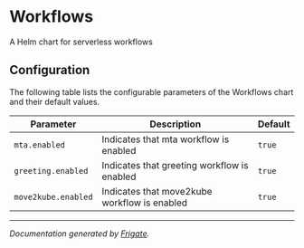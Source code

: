 
Workflows
===========

A Helm chart for serverless workflows


## Configuration

The following table lists the configurable parameters of the Workflows chart and their default values.

| Parameter                | Description             | Default        |
| ------------------------ | ----------------------- | -------------- |
| `mta.enabled` | Indicates that mta workflow is enabled | `true` |
| `greeting.enabled` | Indicates that greeting workflow is enabled | `true` |
| `move2kube.enabled` | Indicates that move2kube workflow is enabled | `true` |



---
_Documentation generated by [Frigate](https://frigate.readthedocs.io)._

